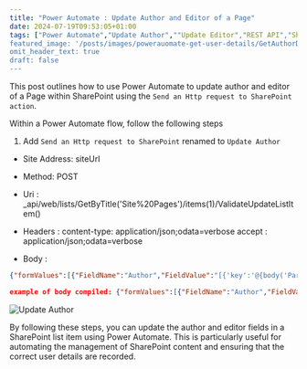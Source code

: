 ```yaml
---
title: "Power Automate : Update Author and Editor of a Page"
date: 2024-07-19T09:53:05+01:00
tags: ["Power Automate","Update Author",""Update Editor","REST API","SharePoint"]
featured_image: '/posts/images/powerauomate-get-user-details/GetAuthorDetails.png'
omit_header_text: true
draft: false
---
```


This post outlines how to use Power Automate to update author and editor of a Page within SharePoint using the `Send an Http request to SharePoint action`.

Within a Power Automate flow, follow the following steps

1. Add `Send an Http request to SharePoint` renamed to `Update Author`

* Site Address: siteUrl
* Method: POST
* Uri : _api/web/lists/GetByTitle('Site%20Pages')/items(1)/ValidateUpdateListItem()

* Headers : content-type: application/json;odata=verbose
            accept : application/json;odata=verbose

* Body :

```json
{"formValues":[{"FieldName":"Author","FieldValue":"[{'key':'@{body('Parse_JSON_Author_Details')?['d']?['LoginName']}'}]"},{"FieldName":"Editor","FieldValue":"[{'key':'body('Parse_JSON_Author_Details')?['d']?['LoginName']}']"}],"bNewDocumentUpdate":true,"checkInComment":null}
```

```json
example of body compiled: {"formValues":[{"FieldName":"Author","FieldValue":"[{'key':'i:0#.f|membership|Reshmee.Auckloo@contoso.co.uk'}]"},{"FieldName":"Editor","FieldValue":"[{'key':'i:0#.f|membership|Reshmee.Auckloo@contoso.co.uk'}]"}],"bNewDocumentUpdate":true,"checkInComment":null}
```

![Update Author](../images/powerauomate-get-user-details/UpdateAuthorDetails.png)

By following these steps, you can update the author and editor fields in a SharePoint list item using Power Automate. This is particularly useful for automating the management of SharePoint content and ensuring that the correct user details are recorded.